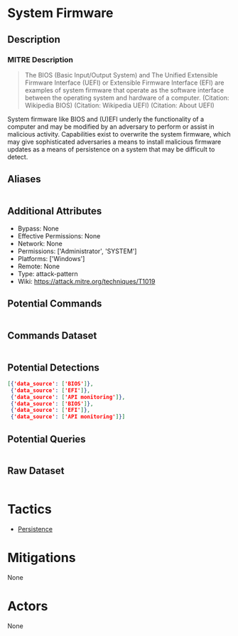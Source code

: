 
# System Firmware

## Description

### MITRE Description

> The BIOS (Basic Input/Output System) and The Unified Extensible Firmware Interface (UEFI) or Extensible Firmware Interface (EFI) are examples of system firmware that operate as the software interface between the operating system and hardware of a computer. (Citation: Wikipedia BIOS) (Citation: Wikipedia UEFI) (Citation: About UEFI)

System firmware like BIOS and (U)EFI underly the functionality of a computer and may be modified by an adversary to perform or assist in malicious activity. Capabilities exist to overwrite the system firmware, which may give sophisticated adversaries a means to install malicious firmware updates as a means of persistence on a system that may be difficult to detect.

## Aliases

```

```

## Additional Attributes

* Bypass: None
* Effective Permissions: None
* Network: None
* Permissions: ['Administrator', 'SYSTEM']
* Platforms: ['Windows']
* Remote: None
* Type: attack-pattern
* Wiki: https://attack.mitre.org/techniques/T1019

## Potential Commands

```

```

## Commands Dataset

```

```

## Potential Detections

```json
[{'data_source': ['BIOS']},
 {'data_source': ['EFI']},
 {'data_source': ['API monitoring']},
 {'data_source': ['BIOS']},
 {'data_source': ['EFI']},
 {'data_source': ['API monitoring']}]
```

## Potential Queries

```json

```

## Raw Dataset

```json

```

# Tactics


* [Persistence](../tactics/Persistence.md)


# Mitigations

None

# Actors

None
